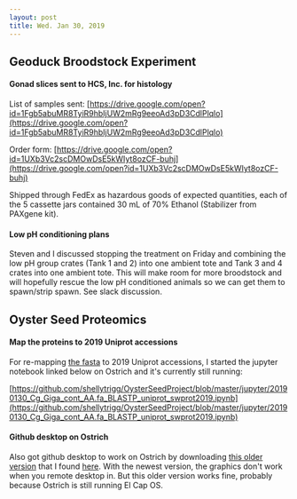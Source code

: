 ```yaml
---
layout: post
title: Wed. Jan 30, 2019
---
```


## Geoduck Broodstock Experiment

#### Gonad slices sent to HCS, Inc. for histology

List of samples sent:  [https://drive.google.com/open?id=1Fgb5abuMR8TyiR9hbIjUW2mRg9eeoAd3pD3CdlPlqlo](https://drive.google.com/open?id=1Fgb5abuMR8TyiR9hbIjUW2mRg9eeoAd3pD3CdlPlqlo)

Order form: [https://drive.google.com/open?id=1UXb3Vc2scDMOwDsE5kWIyt8ozCF-buhj](https://drive.google.com/open?id=1UXb3Vc2scDMOwDsE5kWIyt8ozCF-buhj)

Shipped through FedEx as hazardous goods of expected quantities, each of the 5 cassette jars contained 30 mL of 70% Ethanol (Stabilizer from PAXgene kit).

#### Low pH conditioning plans

Steven and I discussed stopping the treatment on Friday and combining the low pH group crates (Tank 1 and 2) into one ambient tote and Tank 3 and 4 crates into one ambient tote. This will make room for more broodstock and will hopefully rescue the low pH conditioned animals so we can get them to spawn/strip spawn. See slack discussion.

## Oyster Seed Proteomics

#### Map the proteins to 2019 Uniprot accessions

For re-mapping [the fasta](http://owl.fish.washington.edu/halfshell/bu-git-repos/nb-2017/C_gigas/data/Cg_Giga_cont_AA.fa) to 2019 Uniprot accessions, I started the jupyter notebook linked below on Ostrich and it's currently still running:

[https://github.com/shellytrigg/OysterSeedProject/blob/master/jupyter/20190130_Cg_Giga_cont_AA.fa_BLASTP_uniprot_swprot2019.ipynb](https://github.com/shellytrigg/OysterSeedProject/blob/master/jupyter/20190130_Cg_Giga_cont_AA.fa_BLASTP_uniprot_swprot2019.ipynb)

#### Github desktop on Ostrich
Also got github desktop to work on Ostrich by downloading [this older version](https://central.github.com/mac/latest) that I found [here](https://github.com/desktop/desktop/issues/2885). With the newest version, the graphics don't work when you remote desktop in. But this older version works fine, probably because Ostrich is still running El Cap OS. 

